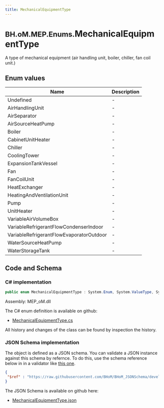 ```yaml
---
title: MechanicalEquipmentType
---
```


# <small>BH.oM.MEP.Enums.</small>**MechanicalEquipmentType**

A type of mechanical equipment (air handling unit, boiler, chiller, fan coil unit.)

## Enum values

| Name            | Description                                                    |
|-----------------|----------------------------------------------------------------|
| Undefined |  -  |
| AirHandlingUnit |  -  |
| AirSeparator |  -  |
| AirSourceHeatPump |  -  |
| Boiler |  -  |
| CabinetUnitHeater |  -  |
| Chiller |  -  |
| CoolingTower |  -  |
| ExpansionTankVessel |  -  |
| Fan |  -  |
| FanCoilUnit |  -  |
| HeatExchanger |  -  |
| HeatingAndVentilationUnit |  -  |
| Pump |  -  |
| UnitHeater |  -  |
| VariableAirVolumeBox |  -  |
| VariableRefrigerantFlowCondenserIndoor |  -  |
| VariableRefrigerantFlowEvaporatorOutdoor |  -  |
| WaterSourceHeatPump |  -  |
| WaterStorageTank |  -  |


## Code and Schema

### C# implementation

``` C# title="C#"
public enum MechanicalEquipmentType : System.Enum, System.ValueType, System.IComparable, System.ISpanFormattable, System.IFormattable, System.IConvertible
```

Assembly: MEP_oM.dll

The C# enum definition is available on github:

- [MechanicalEquipmentType.cs](https://github.com/BHoM/BHoM/blob/develop/MEP_oM/Enums\MechanicalEquipmentType.cs)

All history and changes of the class can be found by inspection the history.
### JSON Schema implementation

The object is defined as a JSON schema. You can validate a JSON instance against this schema by refernce. To do this, use the schema reference below in in a validator like [this one](https://www.jsonschemavalidator.net/).

``` json title="JSON Schema"
{
 "$ref" : "https://raw.githubusercontent.com/BHoM/BHoM_JSONSchema/develop/MEP_oM/Enums/MechanicalEquipmentType.json"
}
```

The JSON Schema is available on github here:

- [MechanicalEquipmentType.json](https://github.com/BHoM/BHoM_JSONSchema/blob/develop/MEP_oM/Enums/MechanicalEquipmentType.json)
